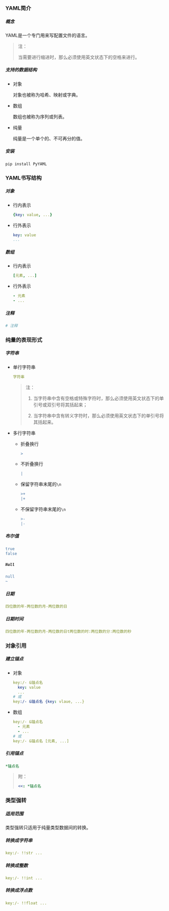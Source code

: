 ### YAML简介

##### 概念

YAML是一个专门用来写配置文件的语言。

> 注：
>
> 当需要进行缩进时，那么必须使用英文状态下的空格来进行。

##### 支持的数据结构

* 对象

    对象也被称为哈希、映射或字典。

* 数组

    数组也被称为序列或列表。

* 纯量

    纯量是一个单个的、不可再分的值。

##### 安装

```shell
pip install PyYAML
```

### YAML书写结构

##### 对象

* 行内表示

    ```yaml
    {key: value, ...}
    ```

* 行外表示

    ```yaml
    key: value
    ...
    ```

##### 数组

* 行内表示

    ```yaml
    [元素, ...]
    ```

* 行外表示

    ```yaml
    - 元素
    - ...
    ```

##### 注释

```yaml
# 注释
```

### 纯量的表现形式

##### 字符串

* 单行字符串

    ```yaml
    字符串
    ```
    
    > 注：
    >
    > 1. 当字符串中含有空格或特殊字符时，那么必须使用英文状态下的单引号或双引号将其括起来；
    >
    > 2. 当字符串中含有转义字符时，那么必须使用英文状态下的单引号将其括起来。

* 多行字符串

    * 折叠换行
    
        ```yaml
        >
        ```
    
    * 不折叠换行
    
        ```yaml
        |
        ```
    
    * 保留字符串末尾的`\n`
    
        ```yaml
        >+
        |+
        ```
    
    * 不保留字符串末尾的`\n`
    
        ```yaml
        >-
        |-
        ```

##### 布尔值

```yaml
true
false
```

##### `Null`

```yaml
null
~
```

##### 日期

```yaml
四位数的年-两位数的月-两位数的日
```

##### 日期时间

```yaml
四位数的年-两位数的月-两位数的日t两位数的时:两位数的分:两位数的秒
```

### 对象引用

##### 建立锚点

* 对象

    ```yaml
    key:/- &锚点名
      key: value
      ...
    # 或
    key:/- &锚点名 {key: vlaue, ...}
    ```

* 数组

    ```yaml
    key:/- &锚点名
      - 元素
      - ...
    # 或
    key:/- &锚点名 [元素, ...]
    ```

##### 引用锚点

```yaml
*锚点名
```

> 附：
>
> ```yaml
> <<: *锚点名
> ```

### 类型强转

##### 适用范围

类型强转只适用于纯量类型数据间的转换。

##### 转换成字符串

```yaml
key:/- !!str ...
```

##### 转换成整数

```yaml
key:/- !!int ...
```

##### 转换成浮点数

```yaml
key:/- !!float ...
```
